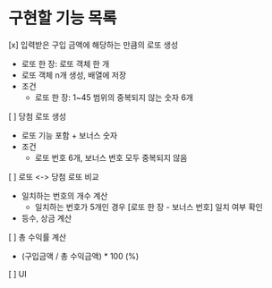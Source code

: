 # 구현할 기능 목록
[x] 입력받은 구입 금액에 해당하는 만큼의 로또 생성
- 로또 한 장: 로또 객체 한 개
- 로또 객체 n개 생성, 배열에 저장
- 조건
  - 로또 한 장: 1~45 범위의 중복되지 않는 숫자 6개

[ ] 당첨 로또 생성
- 로또 기능 포함 + 보너스 숫자
- 조건
  - 로또 번호 6개, 보너스 번호 모두 중복되지 않음

[ ] 로또 <-> 당첨 로또 비교
- 일치하는 번호의 개수 계산
  - 일치하는 번호가 5개인 경우 [로또 한 장 - 보너스 번호] 일치 여부 확인
- 등수, 상금 계산

[ ] 총 수익률 계산
- (구입금액 / 총 수익금액) * 100 (%)

[ ] UI